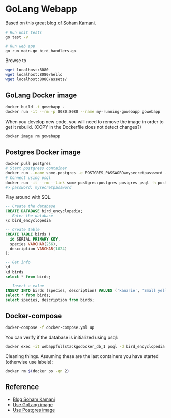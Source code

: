 # GoLang Webapp

Based on this great [blog of Soham Kamani](https://www.sohamkamani.com/blog/2017/09/13/how-to-build-a-web-application-in-golang/).

```bash
# Run unit tests
go test -v

# Run web app
go run main.go bird_handlers.go
```

Browse to

```bash
wget localhost:8080
wget localhost:8080/hello
wget localhost:8080/assets/
```

## GoLang Docker image

```bash
docker build -t gowebapp .
docker run -it --rm -p 8080:8080 --name my-running-gowebapp gowebapp
```

When you develop new code, you will need to remove the image in order to get it rebuild. (COPY in the Dockerfile does not detect changes?)

```bash
docker image rm gowebapp
```

## Postgres Docker image

```bash
docker pull postgres
# Start postgress container
docker run --name some-postgres -e POSTGRES_PASSWORD=mysecretpassword -d postgres
# Connect using psql
docker run -it --rm --link some-postgres:postgres postgres psql -h postgres -U postgres
#> password: mysecretpassword
```

Play around with SQL.

```sql
-- Create the database
CREATE DATABASE bird_encyclopedia;
-- Enter the database
\c bird_encyclopedia

-- Create table
CREATE TABLE birds (
  id SERIAL PRIMARY KEY,
  species VARCHAR(256),
  description VARCHAR(1024)
);

-- Get info
\d
\d birds
select * from birds;

-- Insert a value
INSERT INTO birds (species, description) VALUES ('kanarie', 'Small yellow brid');
select * from birds;
select species, description from birds;
```

## Docker-compose

```bash
docker-compose -f docker-compose.yml up
```

You can verify if the database is initialized using psql:

```bash
docker exec -it webappfullstackgodocker_db_1 psql -d bird_encyclopedia -U postgres -c "select * from birds;"
```

Cleaning things. Assuming these are the last containers you have started (otherwise use labels):

```bash
docker rm $(docker ps -qn 2)
```

## Reference

- [Blog Soham Kamani](https://www.sohamkamani.com/blog/2017/09/13/how-to-build-a-web-application-in-golang/)
- [Use GoLang image](https://hub.docker.com/_/golang/)
- [Use Postgres image](https://hub.docker.com/_/postgres/)
